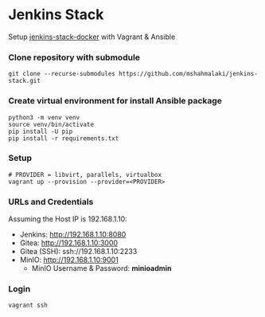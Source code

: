 # Jenkins Stack
Setup [jenkins-stack-docker](https://github.com/mshahmalaki/jenkins-stack-docker) with Vagrant & Ansible

### Clone repository with submodule
```
git clone --recurse-submodules https://github.com/mshahmalaki/jenkins-stack.git
```

### Create virtual environment for install Ansible package
```
python3 -m venv venv
source venv/bin/activate
pip install -U pip
pip install -r requirements.txt
```


### Setup
```
# PROVIDER = libvirt, parallels, virtualbox
vagrant up --provision --provider=<PROVIDER>
```

### URLs and Credentials
Assuming the Host IP is 192.168.1.10:
- Jenkins: http://192.168.1.10:8080 <br/>
- Gitea: http://192.168.1.10:3000 <br/>
- Gitea (SSH): ssh://192.168.1.10:2233 <br/>
- MinIO: http://192.168.1.10:9001 <br/>
  - MinIO Username & Password: **minioadmin**

### Login
```
vagrant ssh
```